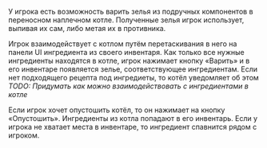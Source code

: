 У игрока есть возможность варить зелья из подручных компонентов в переносном наплечном котле. Полученные зелья игрок использует, выпивая их сам, либо метая их в противника. 

Игрок взаимодействует с котлом путём перетаскивания в него на панели UI ингредиента из своего инвентаря. Как только все нужные ингредиенты находятся в котле, игрок нажимает кнопку «Варить» и в его инвентаре появляется зелье, соответствующее ингредиентам. Если нет подходящего рецепта под ингредиеты, то котёл уведомляет об этом *TODO: Придумать как можно взаимодействовать с ингредиентами в котле*

Если игрок хочет опустошить котёл, то он нажимает на кнопку «Опустошить». Ингредиенты из котла попадают в его инвентарь. Если у игрока не хватает места в инвентаре, то ингредиент спавнится рядом с игроком. 